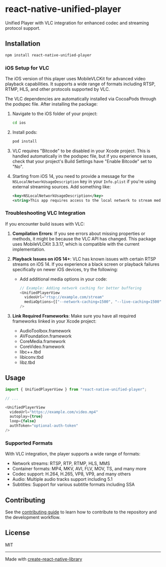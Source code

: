 # react-native-unified-player

Unified Player with VLC integration for enhanced codec and streaming protocol support.

## Installation

```sh
npm install react-native-unified-player
```

### iOS Setup for VLC

The iOS version of this player uses MobileVLCKit for advanced video playback capabilities. It supports a wide range of formats including RTSP, RTMP, HLS, and other protocols supported by VLC.

The VLC dependencies are automatically installed via CocoaPods through the podspec file. After installing the package:

1. Navigate to the iOS folder of your project:
   ```sh
   cd ios
   ```

2. Install pods:
   ```sh
   pod install
   ```

3. VLC requires "Bitcode" to be disabled in your Xcode project. This is handled automatically in the podspec file, but if you experience issues, check that your project's Build Settings have "Enable Bitcode" set to "No".

4. Starting from iOS 14, you need to provide a message for the `NSLocalNetworkUsageDescription` key in your `Info.plist` if you're using external streaming sources. Add something like:
   ```xml
   <key>NSLocalNetworkUsageDescription</key>
   <string>This app requires access to the local network to stream media content</string>
   ```

### Troubleshooting VLC Integration

If you encounter build issues with VLC:

1. **Compilation Errors**: If you see errors about missing properties or methods, it might be because the VLC API has changed. This package uses MobileVLCKit 3.3.17, which is compatible with the current implementation.

2. **Playback Issues on iOS 14+**: VLC has known issues with certain RTSP streams on iOS 14. If you experience a black screen or playback failures specifically on newer iOS devices, try the following:
   - Add additional media options in your code:
     ```js
     // Example: Adding network caching for better buffering
     <UnifiedPlayerView 
       videoUrl="rtsp://example.com/stream"
       mediaOptions={["--network-caching=1500", "--live-caching=1500"]}
     />
     ```

3. **Link Required Frameworks**: Make sure you have all required frameworks linked in your Xcode project:
   - AudioToolbox.framework
   - AVFoundation.framework
   - CoreMedia.framework
   - CoreVideo.framework
   - libc++.tbd
   - libiconv.tbd
   - libz.tbd

## Usage

```js
import { UnifiedPlayerView } from "react-native-unified-player";

// ...

<UnifiedPlayerView 
  videoUrl="https://example.com/video.mp4" 
  autoplay={true}
  loop={false}
  authToken="optional-auth-token"
/>
```

### Supported Formats

With VLC integration, the player supports a wide range of formats:

- Network streams: RTSP, RTP, RTMP, HLS, MMS
- Container formats: MP4, MKV, AVI, FLV, MOV, TS, and many more
- Codec support: H.264, H.265, VP8, VP9, and many others
- Audio: Multiple audio tracks support including 5.1
- Subtitles: Support for various subtitle formats including SSA

## Contributing

See the [contributing guide](CONTRIBUTING.md) to learn how to contribute to the repository and the development workflow.

## License

MIT

---

Made with [create-react-native-library](https://github.com/callstack/react-native-builder-bob)
